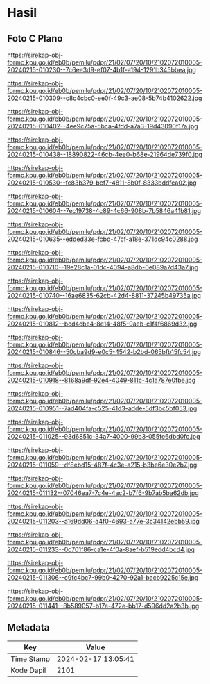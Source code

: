 # Hasil

## Foto C Plano

https://sirekap-obj-formc.kpu.go.id/eb0b/pemilu/pdpr/21/02/07/20/10/2102072010005-20240215-010230--7c6ee3d9-ef07-4b1f-a194-1291b345bbea.jpg

https://sirekap-obj-formc.kpu.go.id/eb0b/pemilu/pdpr/21/02/07/20/10/2102072010005-20240215-010309--c8c4cbc0-ee0f-49c3-ae08-5b74b4102622.jpg

https://sirekap-obj-formc.kpu.go.id/eb0b/pemilu/pdpr/21/02/07/20/10/2102072010005-20240215-010402--4ee9c75a-5bca-4fdd-a7a3-19d43090f17a.jpg

https://sirekap-obj-formc.kpu.go.id/eb0b/pemilu/pdpr/21/02/07/20/10/2102072010005-20240215-010438--18890822-46cb-4ee0-b68e-21964de739f0.jpg

https://sirekap-obj-formc.kpu.go.id/eb0b/pemilu/pdpr/21/02/07/20/10/2102072010005-20240215-010530--fc83b379-bcf7-4811-8b0f-8333bddfea02.jpg

https://sirekap-obj-formc.kpu.go.id/eb0b/pemilu/pdpr/21/02/07/20/10/2102072010005-20240215-010604--7ec19738-4c89-4c66-908b-7b5846a41b81.jpg

https://sirekap-obj-formc.kpu.go.id/eb0b/pemilu/pdpr/21/02/07/20/10/2102072010005-20240215-010635--edded33e-fcbd-47cf-a18e-371dc94c0288.jpg

https://sirekap-obj-formc.kpu.go.id/eb0b/pemilu/pdpr/21/02/07/20/10/2102072010005-20240215-010710--19e28c1a-01dc-4094-a8db-0e089a7d43a7.jpg

https://sirekap-obj-formc.kpu.go.id/eb0b/pemilu/pdpr/21/02/07/20/10/2102072010005-20240215-010740--16ae6835-62cb-42d4-8811-37245b49735a.jpg

https://sirekap-obj-formc.kpu.go.id/eb0b/pemilu/pdpr/21/02/07/20/10/2102072010005-20240215-010812--bcd4cbe4-8e14-48f5-9aeb-c1f4f6869d32.jpg

https://sirekap-obj-formc.kpu.go.id/eb0b/pemilu/pdpr/21/02/07/20/10/2102072010005-20240215-010846--50cba9d9-e0c5-4542-b2bd-065bfb15fc54.jpg

https://sirekap-obj-formc.kpu.go.id/eb0b/pemilu/pdpr/21/02/07/20/10/2102072010005-20240215-010918--8168a9df-92e4-4049-811c-4c1a787e0fbe.jpg

https://sirekap-obj-formc.kpu.go.id/eb0b/pemilu/pdpr/21/02/07/20/10/2102072010005-20240215-010951--7ad404fa-c525-41d3-adde-5df3bc5bf053.jpg

https://sirekap-obj-formc.kpu.go.id/eb0b/pemilu/pdpr/21/02/07/20/10/2102072010005-20240215-011025--93d6851c-34a7-4000-99b3-055fe6dbd0fc.jpg

https://sirekap-obj-formc.kpu.go.id/eb0b/pemilu/pdpr/21/02/07/20/10/2102072010005-20240215-011059--df8ebd15-487f-4c3e-a215-b3be6e30e2b7.jpg

https://sirekap-obj-formc.kpu.go.id/eb0b/pemilu/pdpr/21/02/07/20/10/2102072010005-20240215-011132--07046ea7-7c4e-4ac2-b7f6-9b7ab5ba62db.jpg

https://sirekap-obj-formc.kpu.go.id/eb0b/pemilu/pdpr/21/02/07/20/10/2102072010005-20240215-011203--a169dd06-a4f0-4693-a77e-3c34142ebb59.jpg

https://sirekap-obj-formc.kpu.go.id/eb0b/pemilu/pdpr/21/02/07/20/10/2102072010005-20240215-011233--0c701f86-ca1e-4f0a-8aef-b519edd4bcd4.jpg

https://sirekap-obj-formc.kpu.go.id/eb0b/pemilu/pdpr/21/02/07/20/10/2102072010005-20240215-011306--c9fc4bc7-99b0-4270-92a1-bacb9225c15e.jpg

https://sirekap-obj-formc.kpu.go.id/eb0b/pemilu/pdpr/21/02/07/20/10/2102072010005-20240215-011441--8b589057-b17e-472e-bb17-d596dd2a2b3b.jpg


## Metadata

| Key        | Value               |
| ---------- | ------------------- |
| Time Stamp | 2024-02-17 13:05:41 |
| Kode Dapil | 2101                |



